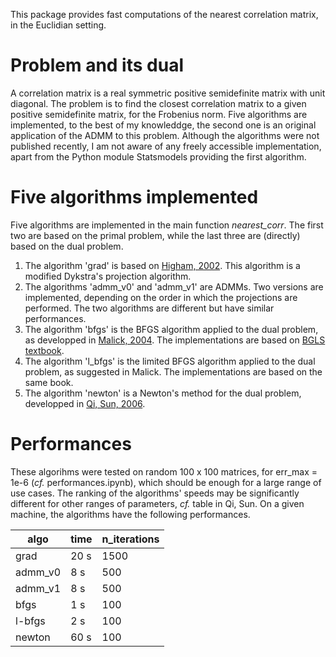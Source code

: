 This package provides fast computations of the nearest correlation matrix, in the Euclidian setting.

# Problem and its dual

A correlation matrix is a real symmetric positive semidefinite matrix with unit diagonal.
The problem is to find the closest correlation matrix to a given positive semidefinite matrix, for the Frobenius norm. Five algorithms are implemented, to the best of my knowleddge, the second one is an original application of the ADMM to this problem. Although the algorithms were not published recently, I am not aware of any freely accessible implementation, apart from the Python module Statsmodels providing the first algorithm.

# Five algorithms implemented

Five algorithms are implemented in the main function *nearest_corr*. The first two are based on the primal problem, while the last three are (directly) based on the dual problem.

1. The algorithm 'grad' is based on [Higham, 2002](https://www.maths.manchester.ac.uk/~higham/narep/narep369.pdf).
This algorithm is a modified Dykstra's projection algorithm.
2. The algorithms 'admm_v0' and 'admm_v1' are ADMMs. Two versions are implemented, depending on the order in which the projections are performed. The two algorithms are different but have similar performances.
3. The algorithm 'bfgs' is the BFGS algorithm applied to the dual problem, as developped in [Malick, 2004](https://hal.inria.fr/inria-00072409v2/document). The implementations are based on [BGLS textbook](https://link.springer.com/book/10.1007/978-3-540-35447-5).
4. The algorithm 'l_bfgs' is the limited BFGS algorithm applied to the dual problem, as suggested in Malick. The implementations are based on the same book.
5. The algorithm 'newton' is a Newton's method for the dual problem, developped in [Qi, Sun, 2006](http://www.personal.soton.ac.uk/hdqi/REPORTS/simax_06.pdf).

# Performances

These algorihms were tested on random 100 x 100 matrices, for err_max = 1e-6 (*cf.* performances.ipynb), which should be enough for a large range of use cases. The ranking of the algorithms' speeds may be significantly different for other ranges of parameters, *cf.* table in Qi, Sun. On a given machine, the algorithms have the following performances.

| algo     | time  | n_iterations |
|----------|-------|--------------|
| grad     | 20 s  | 1500         |
| admm_v0  | 8 s   | 500          |
| admm_v1  | 8 s   | 500          |
| bfgs     | 1 s   | 100          |
| l-bfgs   | 2 s   | 100          |
| newton   | 60 s  | 100          |
